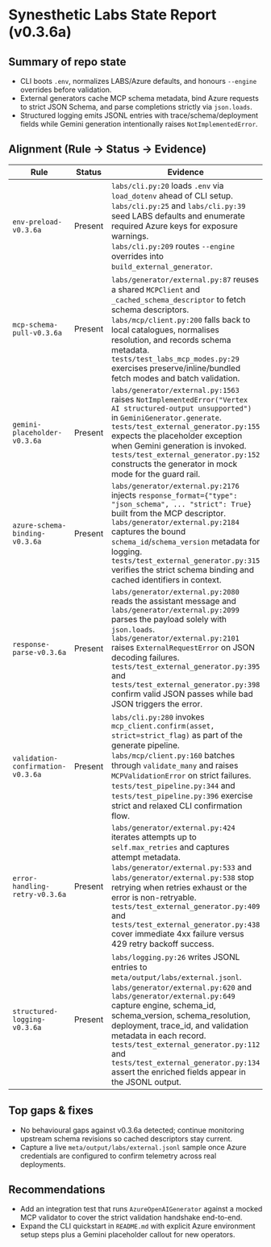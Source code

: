 # Synesthetic Labs State Report (v0.3.6a)

## Summary of repo state

- CLI boots `.env`, normalizes LABS/Azure defaults, and honours `--engine` overrides before validation.
- External generators cache MCP schema metadata, bind Azure requests to strict JSON Schema, and parse completions strictly via `json.loads`.
- Structured logging emits JSONL entries with trace/schema/deployment fields while Gemini generation intentionally raises `NotImplementedError`.

## Alignment (Rule → Status → Evidence)

| Rule | Status | Evidence |
| --- | --- | --- |
| `env-preload-v0.3.6a` | Present | `labs/cli.py:20` loads `.env` via `load_dotenv` ahead of CLI setup.<br>`labs/cli.py:25` and `labs/cli.py:39` seed LABS defaults and enumerate required Azure keys for exposure warnings.<br>`labs/cli.py:209` routes `--engine` overrides into `build_external_generator`. |
| `mcp-schema-pull-v0.3.6a` | Present | `labs/generator/external.py:87` reuses a shared `MCPClient` and `_cached_schema_descriptor` to fetch schema descriptors.<br>`labs/mcp/client.py:200` falls back to local catalogues, normalises resolution, and records schema metadata.<br>`tests/test_labs_mcp_modes.py:29` exercises preserve/inline/bundled fetch modes and batch validation. |
| `gemini-placeholder-v0.3.6a` | Present | `labs/generator/external.py:1563` raises `NotImplementedError("Vertex AI structured-output unsupported")` in `GeminiGenerator.generate`.<br>`tests/test_external_generator.py:155` expects the placeholder exception when Gemini generation is invoked.<br>`tests/test_external_generator.py:152` constructs the generator in mock mode for the guard rail. |
| `azure-schema-binding-v0.3.6a` | Present | `labs/generator/external.py:2176` injects `response_format={"type": "json_schema", ... "strict": True}` built from the MCP descriptor.<br>`labs/generator/external.py:2184` captures the bound `schema_id`/`schema_version` metadata for logging.<br>`tests/test_external_generator.py:315` verifies the strict schema binding and cached identifiers in context. |
| `response-parse-v0.3.6a` | Present | `labs/generator/external.py:2080` reads the assistant message and `labs/generator/external.py:2099` parses the payload solely with `json.loads`.<br>`labs/generator/external.py:2101` raises `ExternalRequestError` on JSON decoding failures.<br>`tests/test_external_generator.py:395` and `tests/test_external_generator.py:398` confirm valid JSON passes while bad JSON triggers the error. |
| `validation-confirmation-v0.3.6a` | Present | `labs/cli.py:280` invokes `mcp_client.confirm(asset, strict=strict_flag)` as part of the generate pipeline.<br>`labs/mcp/client.py:160` batches through `validate_many` and raises `MCPValidationError` on strict failures.<br>`tests/test_pipeline.py:344` and `tests/test_pipeline.py:396` exercise strict and relaxed CLI confirmation flow. |
| `error-handling-retry-v0.3.6a` | Present | `labs/generator/external.py:424` iterates attempts up to `self.max_retries` and captures attempt metadata.<br>`labs/generator/external.py:533` and `labs/generator/external.py:538` stop retrying when retries exhaust or the error is non-retryable.<br>`tests/test_external_generator.py:409` and `tests/test_external_generator.py:438` cover immediate 4xx failure versus 429 retry backoff success. |
| `structured-logging-v0.3.6a` | Present | `labs/logging.py:26` writes JSONL entries to `meta/output/labs/external.jsonl`.<br>`labs/generator/external.py:620` and `labs/generator/external.py:649` capture engine, schema_id, schema_version, schema_resolution, deployment, trace_id, and validation metadata in each record.<br>`tests/test_external_generator.py:112` and `tests/test_external_generator.py:134` assert the enriched fields appear in the JSONL output. |

## Top gaps & fixes

- No behavioural gaps against v0.3.6a detected; continue monitoring upstream schema revisions so cached descriptors stay current.
- Capture a live `meta/output/labs/external.jsonl` sample once Azure credentials are configured to confirm telemetry across real deployments.

## Recommendations

- Add an integration test that runs `AzureOpenAIGenerator` against a mocked MCP validator to cover the strict validation handshake end-to-end.
- Expand the CLI quickstart in `README.md` with explicit Azure environment setup steps plus a Gemini placeholder callout for new operators.
